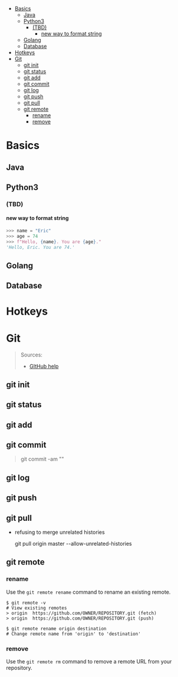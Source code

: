 - [Basics](#basics)
  * [Java](#java)
  * [Python3](#python3)
    + [(TBD)](#-tbd-)
      - [new way to format string](#new-way-to-format-string)
  * [Golang](#golang)
  * [Database](#database)
- [Hotkeys](#hotkeys)
- [Git](#git)
  * [git init](#git-init)
  * [git status](#git-status)
  * [git add](#git-add)
  * [git commit](#git-commit)
  * [git log](#git-log)
  * [git push](#git-push)
  * [git pull](#git-pull)
  * [git remote](#git-remote)
    + [rename](#rename)
    + [remove](#remove)

# Basics

## Java



## Python3

### (TBD)

#### new way to format string

```python
>>> name = "Eric"
>>> age = 74
>>> f"Hello, {name}. You are {age}."
'Hello, Eric. You are 74.'
```



## Golang



## Database







# Hotkeys

# Git

> Sources:
>
> - [GItHub help](https://help.github.com/en/github)

## git init

## git status

## git add

## git commit

> git commit -am "<message>"

## git log

## git push

## git pull

- refusing to merge unrelated histories

  git pull origin master --allow-unrelated-histories

## git remote

### rename

Use the `git remote rename` command to rename an existing remote.

```shell
$ git remote -v
# View existing remotes
> origin  https://github.com/OWNER/REPOSITORY.git (fetch)
> origin  https://github.com/OWNER/REPOSITORY.git (push)

$ git remote rename origin destination
# Change remote name from 'origin' to 'destination'
```

### remove

Use the `git remote rm` command to remove a remote URL from your repository.

